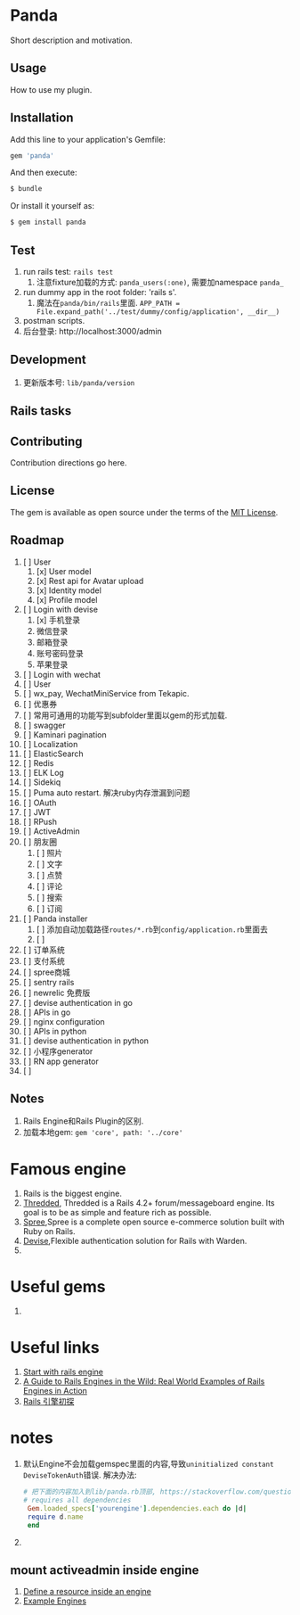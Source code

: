 # Panda
Short description and motivation.


## Usage
How to use my plugin.

## Installation
Add this line to your application's Gemfile:

```ruby
gem 'panda'
```

And then execute:
```bash
$ bundle
```

Or install it yourself as:
```bash
$ gem install panda
```


## Test
1. run rails test: `rails test`
   1. 注意fixture加载的方式: `panda_users(:one)`, 需要加namespace `panda_`
1. run dummy app in the root folder: 'rails s'.
   1. 魔法在`panda/bin/rails`里面. `APP_PATH = File.expand_path('../test/dummy/config/application', __dir__)`
1. postman scripts.
1. 后台登录: http://localhost:3000/admin

## Development
1. 更新版本号: `lib/panda/version`
## Rails tasks

## Contributing
Contribution directions go here.

## License
The gem is available as open source under the terms of the [MIT License](https://opensource.org/licenses/MIT).

## Roadmap
1. [ ] User
	1. [x] User model
	1. [x] Rest api for Avatar upload
	1. [x] Identity model
	1. [x] Profile model
1. [ ] Login with devise
    1. [x] 手机登录
	1. 微信登录
	1. 邮箱登录
	1. 账号密码登录
	1. 苹果登录
1. [ ] Login with wechat
1. [ ] User
1. [ ] wx_pay, WechatMiniService from Tekapic.
1. [ ] 优惠券
1. [ ] 常用可通用的功能写到subfolder里面以gem的形式加载.
1. [ ] swagger
1. [ ] Kaminari pagination
1. [ ] Localization
1. [ ] ElasticSearch
1. [ ] Redis
1. [ ] ELK Log
1. [ ] Sidekiq
1. [ ] Puma auto restart. 解决ruby内存泄漏到问题
1. [ ] OAuth
1. [ ] JWT
1. [ ] RPush
1. [ ] ActiveAdmin
1. [ ] 朋友圈
   	1. [ ] 照片
   	1. [ ] 文字
	1. [ ] 点赞
	1. [ ] 评论
	1. [ ] 搜索
	1. [ ] 订阅
1. [ ] Panda installer
	1. [ ] 添加自动加载路径`routes/*.rb`到`config/application.rb`里面去
	1. [ ]
1. [ ] 订单系统
1. [ ] 支付系统
1. [ ] spree商城
1. [ ] sentry rails
1. [ ] newrelic 免费版
1. [ ] devise authentication in go
1. [ ] APIs in go
1. [ ] nginx configuration
1. [ ] APIs in python
1. [ ] devise authentication in python
1. [ ] 小程序generator
1. [ ] RN app generator
1. [ ]


## Notes
1. Rails Engine和Rails Plugin的区别.
1. 加载本地gem: `gem 'core', path: '../core'`
# Famous engine
1. Rails is the biggest engine.
1. [Thredded](https://github.com/thredded/thredded), Thredded is a Rails 4.2+ forum/messageboard engine. Its goal is to be as simple and feature rich as possible.
1. [Spree](https://github.com/spree/spree),Spree is a complete open source e-commerce solution built with Ruby on Rails.
1. [Devise](https://github.com/heartcombo/devise),Flexible authentication solution for Rails with Warden.
1.

# Useful gems
1.
# Useful links
1. [Start with rails engine](https://guides.rubyonrails.org/engines.html)
1. [A Guide to Rails Engines in the Wild: Real World Examples of Rails Engines in Action](https://www.toptal.com/ruby-on-rails/rails-engines-in-the-wild-real-world-examples-of-rails-engines-in-action)
1. [Rails 引擎初探](https://www.jianshu.com/p/c60aafdb2a85)

# notes
1. 默认Engine不会加载gemspec里面的内容,导致`uninitialized constant DeviseTokenAuth`错误.
   解决办法:
   ~~~ruby
   # 把下面的内容加入到lib/panda.rb顶部, https://stackoverflow.com/questions/5159607/rails-engine-gems-dependencies-how-to-load-them-into-the-application
   # requires all dependencies
	Gem.loaded_specs['yourengine'].dependencies.each do |d|
	require d.name
	end
   ~~~
1.

## mount activeadmin inside engine
1. [Define a resource inside an engine](https://github.com/activeadmin/activeadmin/wiki/Define-a-resource-inside-an-engine)
1. [Example Engines](https://github.com/activeadmin/activeadmin/wiki#engines-gems)
